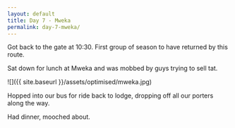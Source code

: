 ```yaml
---
layout: default
title: Day 7 - Mweka
permalink: day-7-mweka/
---
```

Got back to the gate at 10:30. First group of season to have returned by this route.

Sat down for lunch at Mweka and was mobbed by guys trying to sell tat.

![]({{ site.baseurl }}/assets/optimised/mweka.jpg)

Hopped into our bus for ride back to lodge, dropping off all our porters along the way.

Had dinner, mooched about.
